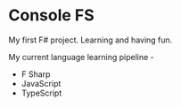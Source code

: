 # Console FS

My first F# project. Learning and having fun.

My current language learning pipeline - 

- F Sharp
- JavaScript
- TypeScript
